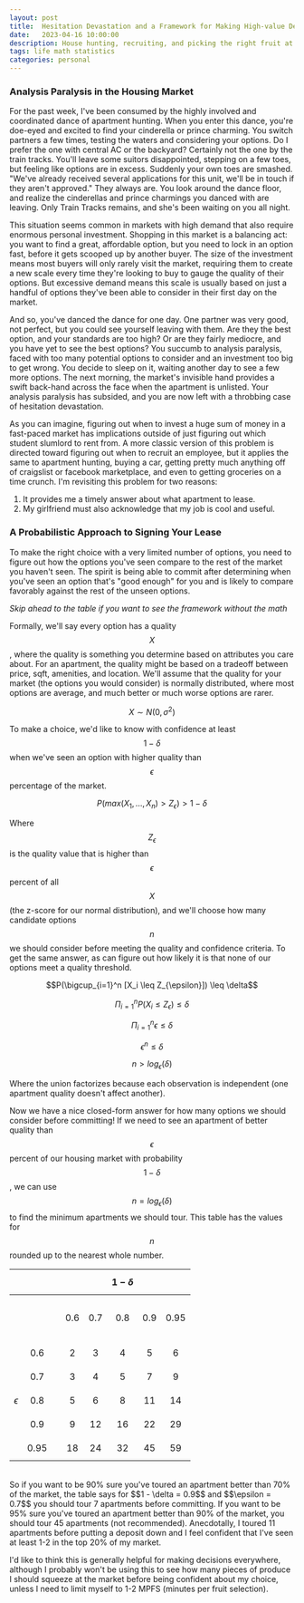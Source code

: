 ```yaml
---
layout: post
title:  Hesitation Devastation and a Framework for Making High-value Decisions Without Hating Yourself
date:   2023-04-16 10:00:00
description: House hunting, recruiting, and picking the right fruit at the grocery store
tags: life math statistics
categories: personal
---
```

### Analysis Paralysis in the Housing Market
For the past week, I've been consumed by the highly involved and coordinated dance of apartment hunting.
When you enter this dance, you're doe-eyed and excited to find your cinderella or prince charming.
You switch partners a few times, testing the waters and considering your options.
Do I prefer the one with central AC or the backyard? Certainly not the one by the train tracks. 
You'll leave some suitors disappointed, stepping on a few toes, but feeling like options are in excess.
Suddenly your own toes are smashed. 
"We've already received several applications for this unit, we'll be in touch if they aren't approved."
They always are.
You look around the dance floor, and realize the cinderellas and prince charmings you danced with are leaving. 
Only Train Tracks remains, and she's been waiting on you all night.

This situation seems common in markets with high demand that also require enormous personal investment.
Shopping in this market is a balancing act: you want to find a great, affordable option,
but you need to lock in an option fast, before it gets scooped up by another buyer.
The size of the investment means most buyers will only rarely visit the market,
requiring them to create a new scale every time they're looking to buy to gauge the quality of their options. 
But excessive demand means this scale is usually based on just a handful of options they've been able to 
consider in their first day on the market.

And so, you've danced the dance for one day. 
One partner was very good, not perfect, but you could see yourself leaving with them.
Are they the best option, and your standards are too high?
Or are they fairly mediocre, and you have yet to see the best options?
You succumb to analysis paralysis, faced with too many potential options to consider and an
investment too big to get wrong.
You decide to sleep on it, waiting another day to see a few more options.
The next morning, the market's invisible hand provides a swift back-hand across the face when the apartment is unlisted.
Your analysis paralysis has subsided, and you are now left with a throbbing case of hesitation devastation.

As you can imagine, figuring out when to invest a huge sum of money in a fast-paced market has implications
outside of just figuring out which student slumlord to rent from.
A more classic version of this problem is directed toward figuring out when to recruit an employee,
but it applies the same to apartment hunting, buying a car, getting pretty much anything off of
craigslist or facebook marketplace, and even to getting groceries on a time crunch.
I'm revisiting this problem for two reasons:
1. It provides me a timely answer about what apartment to lease.
2. My girlfriend must also acknowledge that my job is cool and useful.

### A Probabilistic Approach to Signing Your Lease
To make the right choice with a very limited number of options, you need to figure out
how the options you've seen compare to the rest of the market you haven't seen.
The spirit is being able to commit after determining when you've seen an option that's "good enough" for you and 
is likely to compare favorably against the rest of the unseen options.

*Skip ahead to the table if you want to see the framework without the math*

Formally, we'll say every option has a quality $$X$$, where the quality is something you determine based on 
attributes you care about.
For an apartment, the quality might be based on a tradeoff between price, sqft, amenities, and location.
We'll assume that the quality for your market (the options you would consider) is normally distributed,
where most options are average, and much better or much worse options are rarer.

$$ X \sim N(0, \sigma^2) $$

To make a choice, we'd like to know with confidence at least $$1 - \delta$$ when we've seen an option 
with higher quality than $$\epsilon$$ percentage of the market.

$$P(max(X_1, ..., X_n) > Z_{\epsilon}) > 1 - \delta$$

Where $$Z_{\epsilon}$$ is the quality value that is higher than $$\epsilon$$ percent of all $$X$$
(the z-score for our normal distribution),
and we'll choose how many candidate options $$n$$ we should consider before meeting the quality
and confidence criteria.
To get the same answer, as can figure out how likely it is that none of our options meet a quality threshold.

$$P(\bigcup_{i=1}^n [X_i \leq Z_{\epsilon}]) \leq \delta$$

$$\Pi_{i=1}^n P(X_i \leq Z_{\epsilon}) \leq \delta$$

$$\Pi_{i=1}^n \epsilon \leq \delta$$

$$\epsilon^n \leq \delta$$

$$n > log_{\epsilon}(\delta)$$

Where the union factorizes because each observation is independent (one apartment quality doesn't
affect another).


Now we have a nice closed-form answer for how many options we should consider before committing!
If we need to see an apartment of better quality than $$\epsilon$$ percent of our housing market with probability  $$1 - \delta$$,
we can use $$n = log_{\epsilon}(\delta)$$ to find the minimum apartments we should tour.
This table has the values for $$n$$ rounded up to the nearest whole number.

|     |                   |                              |                                       |                    |                   $$1 - \delta$$                    |                                       |                                        |
|-----|------------------:|---------------:|:---------:|:---------:|:---------------------------------------------------:|:---------:|:----------:|
|     |                   |  | &nbsp; &nbsp;  $$0.6$$ &nbsp; &nbsp;  | &nbsp; &nbsp;  $$0.7$$ &nbsp; &nbsp;  |        &nbsp; &nbsp;  $$0.8$$ &nbsp; &nbsp;         | &nbsp; &nbsp;  $$0.9$$ &nbsp; &nbsp;  | &nbsp; &nbsp;  $$0.95$$ &nbsp; &nbsp;  |
|     |           $$0.6$$ |                |     2     |     3     |                          4                          |     5     |     6      |
|     |           $$0.7$$ |                |     3     |     4     |                          5                          |     7     |     9      |
|  $$\epsilon$$   |           $$0.8$$ |                |     5     |     6     |                          8                          |    11     |     14     |
|     |           $$0.9$$ |                |     9     |    12     |                         16                          |    22     |     29     |
|     |          $$0.95$$ |                |    18     |    24     |                         32                          |    45     |     59     |

<br>
So if you want to be 90% sure you've toured an apartment better than 70% of the market, the table says for $$1 - \delta = 0.9$$ and $$\epsilon = 0.7$$ you should tour 7 apartments before committing. 
If you want to be 95% sure you've toured an apartment better than 90% of the market, you should tour 45 apartments (not recommended).
Anecdotally, I toured 11 apartments before putting a deposit down and I feel confident that I've seen at least 1-2 in the top 20% of my market.

I'd like to think this is generally helpful for making decisions everywhere, although 
I probably won't be using this to see how many pieces of produce I should squeeze at the market before being confident about my choice, 
unless I need to limit myself to 1-2 MPFS (minutes per fruit selection).